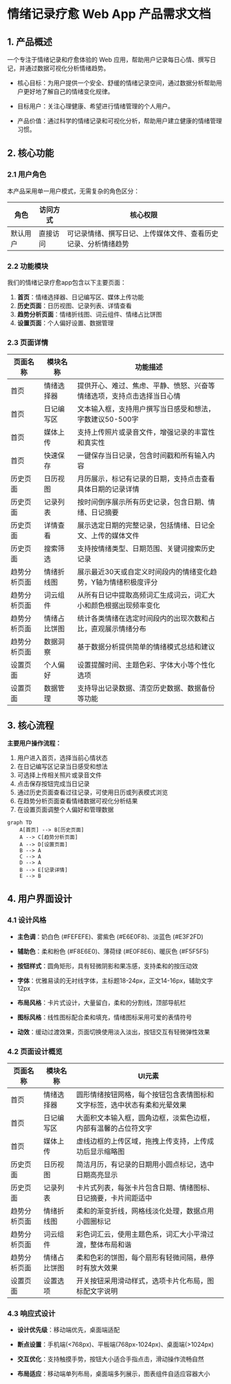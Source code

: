 # 情绪记录疗愈 Web App 产品需求文档

## 1. 产品概述

一个专注于情绪记录和疗愈体验的 Web 应用，帮助用户记录每日心情、撰写日记，并通过数据可视化分析情绪趋势。

* 核心目标：为用户提供一个安全、舒缓的情绪记录空间，通过数据分析帮助用户更好地了解自己的情绪变化规律。

* 目标用户：关注心理健康、希望进行情绪管理的个人用户。

* 产品价值：通过科学的情绪记录和可视化分析，帮助用户建立健康的情绪管理习惯。

## 2. 核心功能

### 2.1 用户角色

本产品采用单一用户模式，无需复杂的角色区分：

| 角色   | 访问方式 | 核心权限                            |
| ---- | ---- | ------------------------------- |
| 默认用户 | 直接访问 | 可记录情绪、撰写日记、上传媒体文件、查看历史记录、分析情绪趋势 |

### 2.2 功能模块

我们的情绪记录疗愈app包含以下主要页面：

1. **首页**：情绪选择器、日记编写区、媒体上传功能
2. **历史页面**：日历视图、记录列表、详情查看
3. **趋势分析页面**：情绪折线图、词云组件、情绪占比饼图
4. **设置页面**：个人偏好设置、数据管理

### 2.3 页面详情

| 页面名称   | 模块名称   | 功能描述                                |
| ------ | ------ | ----------------------------------- |
| 首页     | 情绪选择器  | 提供开心、难过、焦虑、平静、愤怒、兴奋等情绪选项，支持点击选择当日心情 |
| 首页     | 日记编写区  | 文本输入框，支持用户撰写当日感受和想法，字数建议50-500字     |
| 首页     | 媒体上传   | 支持上传照片或录音文件，增强记录的丰富性和真实性            |
| 首页     | 快速保存   | 一键保存当日记录，包含时间戳和所有输入内容               |
| 历史页面   | 日历视图   | 月历展示，标记有记录的日期，支持点击查看具体日期的记录详情       |
| 历史页面   | 记录列表   | 按时间倒序展示所有历史记录，包含日期、情绪、日记摘要          |
| 历史页面   | 详情查看   | 展示选定日期的完整记录，包括情绪、日记全文、上传的媒体文件       |
| 历史页面   | 搜索筛选   | 支持按情绪类型、日期范围、关键词搜索历史记录              |
| 趋势分析页面 | 情绪折线图  | 展示最近30天或自定义时间段内的情绪变化趋势，Y轴为情绪积极度评分   |
| 趋势分析页面 | 词云组件   | 从所有日记中提取高频词汇生成词云，词汇大小和颜色根据出现频率变化    |
| 趋势分析页面 | 情绪占比饼图 | 统计各类情绪在选定时间段内的出现次数和占比，直观展示情绪分布      |
| 趋势分析页面 | 数据洞察   | 基于数据分析提供简单的情绪模式总结和建议                |
| 设置页面   | 个人偏好   | 设置提醒时间、主题色彩、字体大小等个性化选项              |
| 设置页面   | 数据管理   | 支持导出记录数据、清空历史数据、数据备份等功能             |

## 3. 核心流程

**主要用户操作流程：**

1. 用户进入首页，选择当前心情状态
2. 在日记编写区记录当日感受和想法
3. 可选择上传相关照片或录音文件
4. 点击保存按钮完成当日记录
5. 通过历史页面查看过往记录，可使用日历或列表模式浏览
6. 在趋势分析页面查看情绪数据可视化分析结果
7. 在设置页面调整个人偏好和管理数据

```mermaid
graph TD
    A[首页] --> B[历史页面]
    A --> C[趋势分析页面]
    A --> D[设置页面]
    B --> A
    C --> A
    D --> A
    B --> E[记录详情]
    E --> B
```

## 4. 用户界面设计

### 4.1 设计风格

* **主色调**：奶白色 (#FEFEFE)、雾紫色 (#E6E0F8)、淡蓝色 (#E3F2FD)

* **辅助色**：柔和粉色 (#F8E6E0)、薄荷绿 (#E0F8E6)、暖灰色 (#F5F5F5)

* **按钮样式**：圆角矩形，具有轻微阴影和果冻感，支持柔和的按压动效

* **字体**：优雅易读的无衬线字体，主标题18-24px，正文14-16px，辅助文字12px

* **布局风格**：卡片式设计，大量留白，柔和的分割线，顶部导航栏

* **图标风格**：线性图标配合柔和填充，情绪图标采用可爱的表情符号

* **动效**：缓动过渡效果，页面切换使用淡入淡出，按钮交互有轻微弹性效果

### 4.2 页面设计概览

| 页面名称   | 模块名称   | UI元素                                 |
| ------ | ------ | ------------------------------------ |
| 首页     | 情绪选择器  | 圆形情绪按钮网格，每个按钮包含表情图标和文字标签，选中状态有柔和光晕效果 |
| 首页     | 日记编写区  | 大面积文本输入框，圆角边框，淡紫色边框，内部有温馨的占位符文字      |
| 首页     | 媒体上传   | 虚线边框的上传区域，拖拽上传支持，上传成功后显示缩略图          |
| 历史页面   | 日历视图   | 简洁月历，有记录的日期用小圆点标记，选中日期高亮显示           |
| 历史页面   | 记录列表   | 卡片式列表，每张卡片包含日期、情绪图标、日记摘要，卡片间距适中      |
| 趋势分析页面 | 情绪折线图  | 柔和的渐变折线，网格线淡化处理，数据点用小圆圈标记            |
| 趋势分析页面 | 词云组件   | 彩色词汇云，使用主题色系，词汇大小平滑过渡，整体布局和谐         |
| 趋势分析页面 | 情绪占比饼图 | 柔和色彩的饼图，每个扇形有轻微间隔，悬停时有放大效果           |
| 设置页面   | 设置选项   | 开关按钮采用滑动样式，选项卡片化布局，图标配文字说明           |

### 4.3 响应式设计

* **设计优先级**：移动端优先，桌面端适配

* **断点设置**：手机端(<768px)、平板端(768px-1024px)、桌面端(>1024px)

* **交互优化**：支持触摸手势，按钮大小适合手指点击，滑动操作流畅自然

* **布局适应**：移动端单列布局，桌面端多列展示，图表组件自适应容器大小


